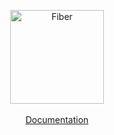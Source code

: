 <p align="center">
  <img src="https://fenny.github.io/fiber/logo.jpg" width="150" alt="Fiber">
  <br><br>
  <a href="https://fenny.github.io/fiber" target="_blank">Documentation</a>
</p>
